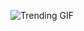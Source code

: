 
<!-- GIF_SECTION -->
![Trending GIF](https://media2.giphy.com/media/v1.Y2lkPThiYjIxNzcycGFpaXdibmhwanB3MG4wOGRxNjRzaGoxb2hwNTVvaHczNHoyNHMzNiZlcD12MV9naWZzX3NlYXJjaCZjdD1n/ZVik7pBtu9dNS/giphy.gif)
<!-- END_GIF_SECTION -->
